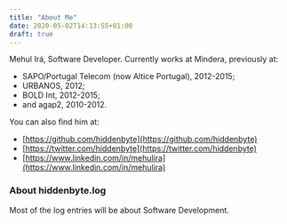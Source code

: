 ```yaml
---
title: "About Me"
date: 2020-05-02T14:13:55+01:00
draft: true
---
```


Mehul Irá, Software Developer. Currently works at Mindera, previously at:

* SAPO/Portugal Telecom (now Altice Portugal), 2012-2015;
* URBANOS, 2012;
* BOLD Int, 2012-2015;
* and agap2, 2010-2012.

You can also find him at:

* [https://github.com/hiddenbyte](https://github.com/hiddenbyte)
* [https://twitter.com/hiddenbyte](https://twitter.com/hiddenbyte)
* [https://www.linkedin.com/in/mehulira](https://www.linkedin.com/in/mehulira)

###  About hiddenbyte.log

Most of the log entries will be about Software Development.